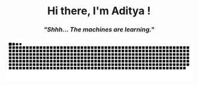 <div align="center">

# Hi there, I'm Aditya !

<div align="center">

###  *"Shhh... The machines are learning."*

<img src="https://raw.githubusercontent.com/Platane/snk/output/github-contribution-grid-snake.svg" alt="Snake animation" />

</div>
